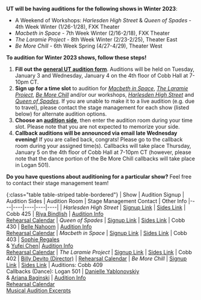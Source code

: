 **UT will be having auditions for the following shows in Winter 2023**:

* A Weekend of Workshops: *Harlesden High Street* & *Queen of Spades* - 4th Week Winter (1/26-1/28), FXK Theater
* *Macbeth in Space* - 7th Week Winter (2/16-2/18), FXK Theater
* *The Laramie Project* - 8th Week Winter (2/23-2/25), Theater East
* *Be More Chill* - 6th Week Spring (4/27-4/29), Theater West

**To audition for Winter 2023 shows, follow these steps!**

1. **Fill out the [general UT audition form](https://bit.ly/Winter2023Auditions)**. Auditions will be held on Tuesday, January 3 and Wednesday, January 4 on the 4th floor of Cobb Hall at 7-10pm CT.
2. **Sign up for a time slot** to audition for [*Macbeth in Space*](https://tinyurl.com/MISAuditionSignup), [*The Laramie Project*](https://tinyurl.com/LaramieAuditionSignup), [*Be More Chill*](https://tinyurl.com/BMCAuditionSignup) and/or our workshops, [*Harlesden High Street*](https://tinyurl.com/HHSAuditionSignup) and [*Queen of Spades*](https://tinyurl.com/QoSAuditionSignup). If you are unable to make it to a live audition (e.g. due to travel), please contact the stage management for each show (listed below) for alternate audition options.
3. **Choose an [audition side](https://bit.ly/Winter2023AuditionSides)**, then enter the audition room during your time slot. Please note that you are not expected to memorize your side.
4. **Callback auditions will be announced via email late Wednesday evening!** If you are called back, congrats! Please go to the callback room during your assigned time(s). Callbacks will take place Thursday, January 5 on the 4th floor of Cobb Hall at 7-10pm CT (however, please note that the dance portion of the Be More Chill callbacks will take place in Logan 501).

**Do you have questions about auditioning for a particular show?** Feel free to contact their stage management team!

{:class="table table-striped table-bordered"}
| Show | Audition Signup | Audition Sides | Audition Room | Stage Management Contact | Other Info
|----|----|----|----|----|
| *Harlesden High Street* | [Signup Link](https://tinyurl.com/HHSAuditionSignup) | [Sides Link](https://drive.google.com/drive/folders/1yKRrQEULF7f3fhZNo4s-grUH8UHFAuVH?usp=share_link) | Cobb 425 | [Riya Bindlish](mailto:rbindlish@uchicago.edu) | [Audition Info](https://docs.google.com/document/d/1uyc4TeVD2ebImRknJw0O7DobrWtYf2FCaKw8JQJjmSA/edit?usp=share_link) <br> [Rehearsal Calendar](https://docs.google.com/document/d/1_RcB07An-rYIg9GKs8LTRshP7EPp7IAlUpQSm0l5m-E/edit?usp=share_link)
| *Queen of Spades* | [Signup Link](https://tinyurl.com/QoSAuditionSignup) | [Sides Link](https://drive.google.com/drive/folders/1RBIBZYEfyWHdHqG30Yen6h5plAdfk_xA?usp=share_link) | Cobb 430 | [Belle Nahoom](mailto:bellegn@uchicago.edu) | [Audition Info](https://docs.google.com/document/d/1QGOJ6Y1Dpd4aURyJBHjEUCJF4HcqvwKb0TC7nVMAyb4/edit?usp=share_link) <br> [Rehearsal Calendar](https://docs.google.com/document/d/1UNVdETmvzZ0hD7nM3pOUI9hiK34H5f3bdnxGVxNHZKs/edit?usp=share_link)
| *Macbeth in Space* | [Signup Link](https://tinyurl.com/MISAuditionSignup) | [Sides Link](https://docs.google.com/document/d/1L7I-SmVQsvx0Nz78aT0EoMCHwScS-_7f/edit?usp=share_link&ouid=102469688588514440165&rtpof=true&sd=true) | Cobb 403 | [Sophie Regales](mailto:regaless@uchicago.edu) <br> & [Yufei Chen](mailto:yufeic1@uchicago.edu)| [Audition Info](https://docs.google.com/document/d/1m1EPx_AtH0to7r8-oDK26GxGNoWiHK0Pzekax0wVvX8/edit?usp=share_link) <br> [Rehearsal Calendar](https://docs.google.com/document/d/1eTTorpWdem6LeRSbNCEpxGw0UkzrTdn3DR4NTd_YKlk/edit?usp=share_link)
| *The Laramie Project* | [Signup Link](https://tinyurl.com/LaramieAuditionSignup) | [Sides Link](https://docs.google.com/document/d/1Rpp5AwHANmx2Av3yg4lmAJgMDXtzpp1jW_LTkajXnHo/edit?usp=share_link) | Cobb 402 | [Billy Devito (Director)](mailto:wdevito@uchicago.edu) | [Rehearsal Calendar](https://docs.google.com/document/d/16_hXP-6OTXQhP_qjF61x_CpBGBKj6Q7qQi3GhXTiO9s/edit?usp=share_link)
| *Be More Chill* | [Signup Link](https://tinyurl.com/BMCAuditionSignup) | [Sides Link](https://docs.google.com/document/d/13DZizuiMACZM8hq-XX-sIYuI5lowsfn_SrfQ4FcIHlI/edit?usp=share_link) | Auditions: Cobb 409 <br> Callbacks (Dance): Logan 501  | [Danielle Yablonovskiy](mailto:dyab2602@uchicago.edu) <br> &  [Ariana Baginski](mailto:abaginski@uchicago.edu) | [Audition Info](https://docs.google.com/document/d/1zGyvKf7gifw8p8xq2YkivbeaQp7pj8DJoB7lvn0NbUY/edit?usp=share_link) <br> [Rehearsal Calendar](https://docs.google.com/document/d/1aMgmPEDmIZNNO6ix0fWxiNX5unGoAI2d6ftD6XtsGlA/edit?usp=share_link) <br> [Musical Audition Excerpts](https://drive.google.com/drive/folders/1zOxcbN9kVuQQx0gu3gcqt5rRAZbsspoV?usp=share_link)
